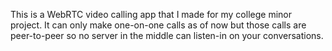This is a WebRTC video calling app that I made for my college minor project. It can only make one-on-one calls as of now but those calls are peer-to-peer so no server in the middle can listen-in on your conversations.
